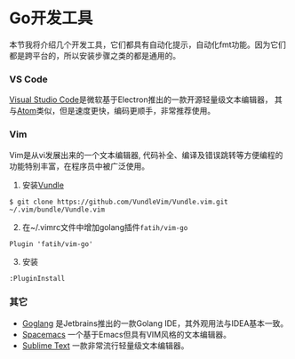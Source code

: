 # Go开发工具
本节我将介绍几个开发工具，它们都具有自动化提示，自动化fmt功能。因为它们都是跨平台的，所以安装步骤之类的都是通用的。

### VS Code
[Visual Studio Code](https://code.visualstudio.com)是微软基于Electron推出的一款开源轻量级文本编辑器，
其与[Atom](https://atom.io)类似，但是速度更快，编码更顺手，非常推荐使用。


### Vim
Vim是从vi发展出来的一个文本编辑器, 代码补全、编译及错误跳转等方便编程的功能特别丰富，在程序员中被广泛使用。

 1. 安装[Vundle](https://github.com/VundleVim/Vundle.vim)
  ```
  $ git clone https://github.com/VundleVim/Vundle.vim.git ~/.vim/bundle/Vundle.vim
  ```

 2. 在~/.vimrc文件中增加golang插件`fatih/vim-go`
  ```
  Plugin 'fatih/vim-go'
  ```

 3. 安装
  ```
  :PluginInstall
  ```

### 其它
- [Goglang](https://www.jetbrains.com/go/) 是Jetbrains推出的一款Golang IDE，其外观用法与IDEA基本一致。
- [Spacemacs](https://github.com/syl20bnr/spacemacs) 一个基于Emacs但具有VIM风格的文本编辑器。
- [Sublime Text](http://www.sublimetext.com/) 一款非常流行轻量级文本编辑器。
